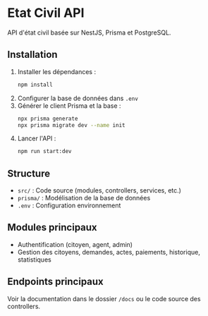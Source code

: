 # Etat Civil API

API d'état civil basée sur NestJS, Prisma et PostgreSQL.

## Installation

1. Installer les dépendances :
   ```bash
   npm install
   ```
2. Configurer la base de données dans `.env`
3. Générer le client Prisma et la base :
   ```bash
   npx prisma generate
   npx prisma migrate dev --name init
   ```
4. Lancer l'API :
   ```bash
   npm run start:dev
   ```

## Structure

- `src/` : Code source (modules, controllers, services, etc.)
- `prisma/` : Modélisation de la base de données
- `.env` : Configuration environnement

## Modules principaux
- Authentification (citoyen, agent, admin)
- Gestion des citoyens, demandes, actes, paiements, historique, statistiques

## Endpoints principaux
Voir la documentation dans le dossier `/docs` ou le code source des controllers.
